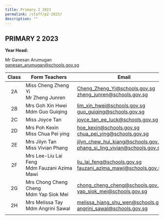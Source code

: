 ```yaml
---
title: Primary 2 2023
permalink: /staff/p2-2023/
description: ""
---
```

## PRIMARY 2 2023

**Year Head:**<br>

Mr Ganesan Arumugan<br>
[ganesan\_arumugan@schools.gov.sg](mailto:ganesan_arumugan@schools.gov.sg)

| Class  | Form Teachers  | Email  |
|:-:|---|---|
| 2A  | Miss Cheng Zheng Yi<br>Mr Zheng Junren  | [Cheng\_Zheng\_Yi@schools.gov.sg](mailto:Cheng_Zheng_Yi@schools.gov.sg)  <br>[zheng\_junren@schools.gov.sg](mailto:zheng_junren@schools.gov.sg)  |
| 2B  | Mrs Goh Xin Hwei<br>Mdm Guo Guiqing  | [lim\_xin\_hwei@schools.gov.sg](mailto:lim_xin_hwei@schools.gov.sg)  <br>[guo\_guiqing@schools.gov.sg](mailto:guo_guiqing@schools.gov.sg)  |
| 2C  | Miss Joyce Tan  | [joyce\_tan\_ee\_luck@schools.gov.sg](mailto:joyce_tan_ee_luck@schools.gov.sg)  |
| 2D  | Mrs Poh Kexin<br>Miss Chua Pei ying  | [hoe\_kexin@schools.gov.sg](mailto:hoe_kexin@schools.gov.sg)   <br>[chua\_pei\_ying@schools.gov.sg](mailto:chua_pei_ying@schools.gov.sg)  |
| 2E  | Mrs Jilyn Tan <br>Miss Vivian Phang  | [jilyn\_chew\_hui\_kiang@schools.gov.sg](mailto:jilyn_chew_hui_kiang@schools.gov.sg)  <br>[phang\_si\_ling\_vivian@schools.gov.sg](mailto:phang_si_ling_vivian@schools.gov.sg)  |
| 2F  | Mrs Lee-Liu Lai Feng <br>Mdm Fauzani Azima Mawi  | [liu\_lai\_feng@schools.gov.sg](mailto:liu_lai_feng@schools.gov.sg)   <br>[fauzani\_azima\_mawi@schools.gov.sg](mailto:fauzani_azima_mawi@schools.gov.sg)  |
| 2G  | Mrs Chong Cheng Cheng<br>Mdm Yap Siok Mei  | [chong\_cheng\_cheng@schools.gov.sg](mailto:chong_cheng_cheng@schools.gov.sg)   <br>[yap\_siok\_mei@schools.gov.sg](mailto:yap_siok_mei@schools.gov.sg)  |
| 2H  | Mrs Melissa Tay<br>Mdm Angrini Sawal  | [melissa\_hiang\_shu\_wen@schools.gov.sg](mailto:melissa_hiang_shu_wen@schools.gov.sg)  <br>[angrini\_sawal@schools.gov.sg](mailto:angrini_sawal@schools.gov.sg)  |
|   |   |   |